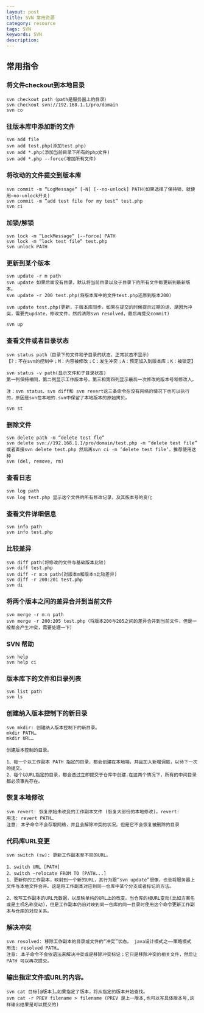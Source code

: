 ```yaml
---
layout: post
title: SVN 常用资源
category: resource
tags: SVN
keywords: SVN
description: 
---
```


## 常用指令

### 将文件checkout到本地目录
```
svn checkout path（path是服务器上的目录）
svn checkout svn://192.168.1.1/pro/domain
svn co
```

### 往版本库中添加新的文件
```
svn add file
svn add test.php(添加test.php)
svn add *.php(添加当前目录下所有的php文件)
svn add *.php --force(增加所有文件)
```

### 将改动的文件提交到版本库
```
svn commit -m “LogMessage“ [-N] [--no-unlock] PATH(如果选择了保持锁，就使用–no-unlock开关)
svn commit -m “add test file for my test“ test.php
svn ci
```

### 加锁/解锁
```
svn lock -m “LockMessage“ [--force] PATH
svn lock -m “lock test file“ test.php
svn unlock PATH
```

### 更新到某个版本
```
svn update -r m path
svn update 如果后面没有目录，默认将当前目录以及子目录下的所有文件都更新到最新版本。
svn update -r 200 test.php(将版本库中的文件test.php还原到版本200)

svn update test.php(更新，于版本库同步。如果在提交的时候提示过期的话，是因为冲突，需要先update，修改文件，然后清除svn resolved，最后再提交commit)

svn up
```

### 查看文件或者目录状态
```
svn status path（目录下的文件和子目录的状态，正常状态不显示）
【?：不在svn的控制中；M：内容被修改；C：发生冲突；A：预定加入到版本库；K：被锁定】

svn status -v path(显示文件和子目录状态)
第一列保持相同，第二列显示工作版本号，第三和第四列显示最后一次修改的版本号和修改人。

注：svn status、svn diff和 svn revert这三条命令在没有网络的情况下也可以执行的，原因是svn在本地的.svn中保留了本地版本的原始拷贝。

svn st
```

### 删除文件
```
svn delete path -m “delete test fle“
svn delete svn://192.168.1.1/pro/domain/test.php -m “delete test file”
或者直接svn delete test.php 然后再svn ci -m ‘delete test file‘，推荐使用这种
svn (del, remove, rm)
```

### 查看日志

```
svn log path 
svn log test.php 显示这个文件的所有修改记录，及其版本号的变化
```

### 查看文件详细信息
```
svn info path
svn info test.php
```

### 比较差异
```
svn diff path(将修改的文件与基础版本比较)
svn diff test.php
svn diff -r m:n path(对版本m和版本n比较差异)
svn diff -r 200:201 test.php
svn di
```

### 将两个版本之间的差异合并到当前文件
```
svn merge -r m:n path
svn merge -r 200:205 test.php（将版本200与205之间的差异合并到当前文件，但是一般都会产生冲突，需要处理一下）
```

### SVN 帮助
```
svn help
svn help ci
```

### 版本库下的文件和目录列表
```
svn list path 
svn ls
```

### 创建纳入版本控制下的新目录
```
svn mkdir: 创建纳入版本控制下的新目录。
mkdir PATH…
mkdir URL…

创建版本控制的目录。

1、每一个以工作副本 PATH 指定的目录，都会创建在本地端，并且加入新增调度，以待下一次的提交。
2、每个以URL指定的目录，都会透过立即提交于仓库中创建.在这两个情况下，所有的中间目录都必须事先存在。
```

### 恢复本地修改
```
svn revert: 恢复原始未改变的工作副本文件 (恢复大部份的本地修改)。revert:
用法: revert PATH…
注意: 本子命令不会存取网络，并且会解除冲突的状况。但是它不会恢复被删除的目录
```

### 代码库URL变更
```
svn switch (sw): 更新工作副本至不同的URL。 

1、switch URL [PATH]
2、switch –relocate FROM TO [PATH...]
1、更新你的工作副本，映射到一个新的URL，其行为跟“svn update”很像，也会将服务器上文件与本地文件合并。这是将工作副本对应到同一仓库中某个分支或者标记的方法。

2、改写工作副本的URL元数据，以反映单纯的URL上的改变。当仓库的根URL变动(比如方案名或是主机名称变动)，但是工作副本仍旧对映到同一仓库的同一目录时使用这个命令更新工作副本与仓库的对应关系。
```

### 解决冲突
```
svn resolved: 移除工作副本的目录或文件的“冲突”状态。 java设计模式之——策略模式
用法: resolved PATH…
注意: 本子命令不会依语法来解决冲突或是移除冲突标记；它只是移除冲突的相关文件，然后让 PATH 可以再次提交。
```

### 输出指定文件或URL的内容。
```
svn cat 目标[@版本]…如果指定了版本，将从指定的版本开始查找。
svn cat -r PREV filename > filename (PREV 是上一版本,也可以写具体版本号,这样输出结果是可以提交的)
```

